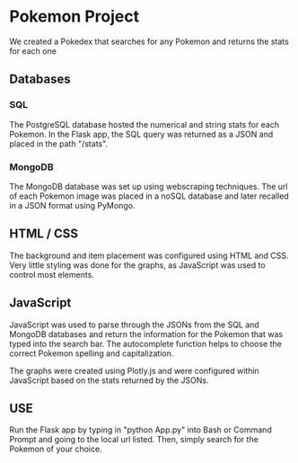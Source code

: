 # Pokemon Project

We created a Pokedex that searches for any Pokemon and returns the stats for each one

## Databases
### SQL
The PostgreSQL database hosted the numerical and string stats for each Pokemon.
In the Flask app, the SQL query was returned as a JSON and placed in the path "/stats".

### MongoDB
The MongoDB database was set up using webscraping techniques.  The url of each Pokemon image was placed in a noSQL database and later recalled in a JSON format using PyMongo.

## HTML / CSS
The background and item placement was configured using HTML and CSS.  Very little styling was done for the graphs, as JavaScript was used to control most elements.

## JavaScript
JavaScript was used to parse through the JSONs from the SQL and MongoDB databases and return the information for the Pokemon that was typed into the search bar.  The autocomplete function helps to choose the correct Pokemon spelling and capitalization.

The graphs were created using Plotly.js and were configured within JavaScript based on the stats returned by the JSONs.

## USE
Run the Flask app by typing in "python App.py" into Bash or Command Prompt and going to the local url listed.  Then, simply search for the Pokemon of your choice.
